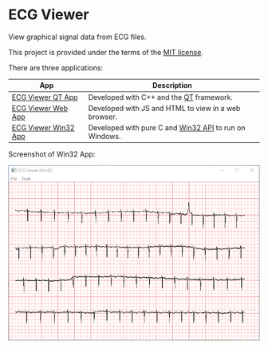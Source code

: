 # ECG Viewer

View graphical signal data from ECG files.

This project is provided under the terms of the [MIT license](http://choosealicense.com/licenses/mit/).

There are three applications:

| App        | Description                                                   |
|------------|---------------------------------------------------------------|
| [ECG Viewer QT App](qtapp/)   | Developed with C++ and the [QT](https://www.qt.io/) framework. |
| [ECG Viewer Web App](webapp/)     | Developed with JS and HTML to view in a web browser.         |
| [ECG Viewer Win32 App](win32app/)  | Developed with pure C and [Win32 API](https://en.wikipedia.org/wiki/Windows_API) to run on Windows. |

Screenshot of Win32 App:

![Screenshot image](win32app/ECGViewerScreenshot.png?raw=true "Title")
